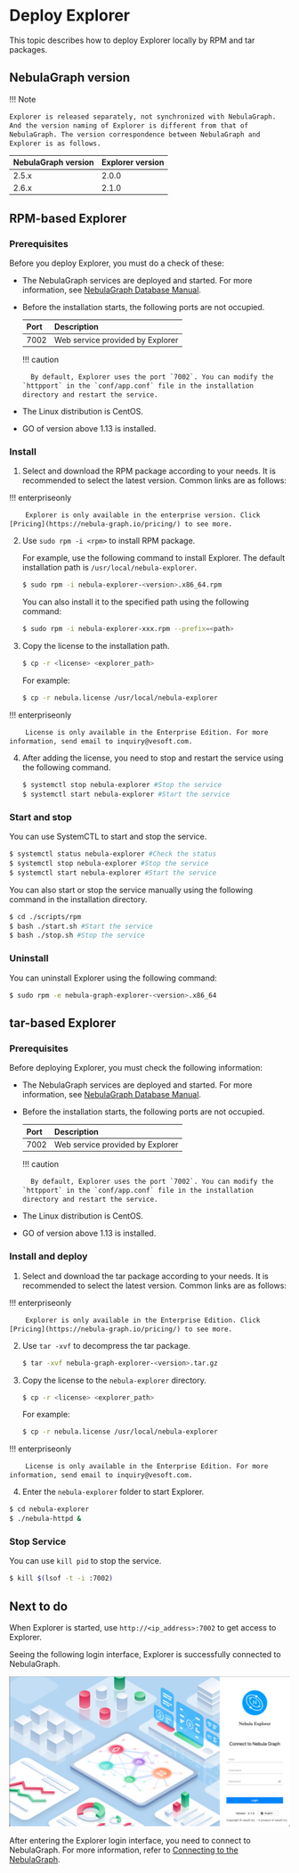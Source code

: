 # Deploy Explorer

This topic describes how to deploy Explorer locally by RPM and tar packages.

## NebulaGraph version

!!! Note

    Explorer is released separately, not synchronized with NebulaGraph. And the version naming of Explorer is different from that of NebulaGraph. The version correspondence between NebulaGraph and Explorer is as follows.

| NebulaGraph version | Explorer version |
| --- | --- |
| 2.5.x | 2.0.0 |
| 2.6.x | 2.1.0 |

## RPM-based Explorer

### Prerequisites

Before you deploy Explorer, you must do a check of these:

- The NebulaGraph services are deployed and started. For more information, see [NebulaGraph Database Manual](../../2.quick-start/1.quick-start-workflow.md).

- Before the installation starts, the following ports are not occupied.

   | Port | Description |
   | ---- | ---- |
   | 7002 | Web service provided by Explorer |

  !!! caution

        By default, Explorer uses the port `7002`. You can modify the `httpport` in the `conf/app.conf` file in the installation directory and restart the service.

- The Linux distribution is CentOS.
- GO of version above 1.13 is installed.

### Install

1. Select and download the RPM package according to your needs. It is recommended to select the latest version. Common links are as follows:

  !!! enterpriseonly

        Explorer is only available in the enterprise version. Click [Pricing](https://nebula-graph.io/pricing/) to see more.

2. Use `sudo rpm -i <rpm>` to install RPM package.

   For example, use the following command to install Explorer. The default installation path is `/usr/local/nebula-explorer`.

   ```bash
   $ sudo rpm -i nebula-explorer-<version>.x86_64.rpm
   ```

   You can also install it to the specified path using the following command:
   ```bash
   $ sudo rpm -i nebula-explorer-xxx.rpm --prefix=<path> 
   ```

3. Copy the license to the installation path.

   ```bash
   $ cp -r <license> <explorer_path>
   ```

   For example:
   ```bash
   $ cp -r nebula.license /usr/local/nebula-explorer
   ```

  !!! enterpriseonly

        License is only available in the Enterprise Edition. For more information, send email to inquiry@vesoft.com.

4. After adding the license, you need to stop and restart the service using the following command.

   ```bash
   $ systemctl stop nebula-explorer #Stop the service
   $ systemctl start nebula-explorer #Start the service
   ```

### Start and stop

You can use SystemCTL to start and stop the service.

   ```bash
   $ systemctl status nebula-explorer #Check the status
   $ systemctl stop nebula-explorer #Stop the service
   $ systemctl start nebula-explorer #Start the service
   ```

You can also start or stop the service manually using the following command in the installation directory.

   ```bash
   $ cd ./scripts/rpm
   $ bash ./start.sh #Start the service
   $ bash ./stop.sh #Stop the service
   ```

### Uninstall

You can uninstall Explorer using the following command:

```bash
$ sudo rpm -e nebula-graph-explorer-<version>.x86_64
```

## tar-based Explorer

### Prerequisites

Before deploying Explorer, you must check the following information:

- The NebulaGraph services are deployed and started. For more information, see [NebulaGraph Database Manual](../../2.quick-start/1.quick-start-workflow.md).

- Before the installation starts, the following ports are not occupied.

   | Port | Description |
   | ---- | ---- |
   | 7002 | Web service provided by Explorer |

  !!! caution

        By default, Explorer uses the port `7002`. You can modify the `httpport` in the `conf/app.conf` file in the installation directory and restart the service.

- The Linux distribution is CentOS.
- GO of version above 1.13 is installed.

### Install and deploy

1. Select and download the tar package according to your needs. It is recommended to select the latest version. Common links are as follows:

  !!! enterpriseonly

        Explorer is only available in the Enterprise Edition. Click [Pricing](https://nebula-graph.io/pricing/) to see more.

2. Use `tar -xvf` to decompress the tar package.

   ```bash
   $ tar -xvf nebula-graph-explorer-<version>.tar.gz
   ```

3. Copy the license to the `nebula-explorer` directory.

   ```bash
   $ cp -r <license> <explorer_path>
   ```

   For example:
   ```bash
   $ cp -r nebula.license /usr/local/nebula-explorer
   ```

  !!! enterpriseonly

        License is only available in the Enterprise Edition. For more information, send email to inquiry@vesoft.com.

4. Enter the `nebula-explorer` folder to start Explorer.

  ```bash
  $ cd nebula-explorer
  $ ./nebula-httpd &
  ```

### Stop Service

You can use `kill pid` to stop the service.

```bash
$ kill $(lsof -t -i :7002)
```

## Next to do

When Explorer is started, use `http://<ip_address>:7002` to get access to Explorer.

Seeing the following login interface, Explorer is successfully connected to NebulaGraph.

![Nebula Explorer](../figs/ex-ug-002-1.png)

After entering the Explorer login interface, you need to connect to NebulaGraph. For more information, refer to [Connecting to the NebulaGraph](../deploy-connect/ex-ug-connect.md).
